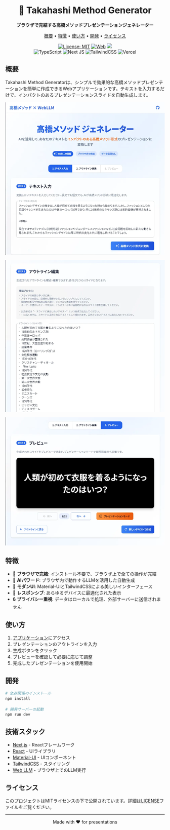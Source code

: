 <div align="center">
  <h1>🎯 Takahashi Method Generator</h1>
  <p>
    <strong>ブラウザで完結する高橋メソッドプレゼンテーションジェネレーター</strong>
  </p>
  <p>
    <a href="#概要">概要</a> •
    <a href="#特徴">特徴</a> •
    <a href="#使い方">使い方</a> •
    <a href="#開発">開発</a> •
    <a href="#ライセンス">ライセンス</a>
  </p>

  <a href='https://ai-slide-generator.ayutaso.com/'><img src='https://img.shields.io/badge/License-MIT-yellow.svg' alt='License: MIT'></a>
  <a href='https://ai-slide-generator.ayutaso.com/'><img src='https://img.shields.io/badge/Project-WebSite-blue' alt='Web'></a>
  <a href='https://huggingface.co/spaces/H-Liu1997/TANGO'><img src='https://img.shields.io/badge/%F0%9F%A4%97%20Hugging%20Face-Model-blue'></a>
  <br />
  ![TypeScript](https://img.shields.io/badge/typescript-%23007ACC.svg?logo=typescript&logoColor=white)
  ![Next JS](https://img.shields.io/badge/Next-black?logo=next.js&logoColor=white)
  ![TailwindCSS](https://img.shields.io/badge/tailwindcss-%2338B2AC.svg?logo=tailwind-css&logoColor=white)
  ![Vercel](https://img.shields.io/badge/vercel-%23000000.svg?logo=vercel&logoColor=white)

</div>

## 概要

Takahashi Method Generatorは、シンプルで効果的な高橋メソッドプレゼンテーションを簡単に作成できるWebアプリケーションです。テキストを入力するだけで、インパクトのあるプレゼンテーションスライドを自動生成します。

![Demo1](imgs/image1.png)

![Demo2](imgs/image2.png)

![Demo3](imgs/image3.png)

## 特徴

- 🚀 **ブラウザで完結**: インストール不要で、ブラウザ上で全ての操作が完結
- 🤖 **AIパワード**: ブラウザ内で動作するLLMを活用した自動生成
- 🎨 **モダンUI**: Material-UIとTailwindCSSによる美しいインターフェース
- 📱 **レスポンシブ**: あらゆるデバイスに最適化された表示
- 🔒 **プライバシー重視**: データはローカルで処理、外部サーバーに送信されません

## 使い方

1. [アプリケーション](http://localhost:3000)にアクセス
2. プレゼンテーションのアウトラインを入力
3. 生成ボタンをクリック
4. プレビューを確認して必要に応じて調整
5. 完成したプレゼンテーションを使用開始

## 開発

```bash
# 依存関係のインストール
npm install

# 開発サーバーの起動
npm run dev
```

## 技術スタック

- [Next.js](https://nextjs.org/) - Reactフレームワーク
- [React](https://reactjs.org/) - UIライブラリ
- [Material-UI](https://mui.com/) - UIコンポーネント
- [TailwindCSS](https://tailwindcss.com/) - スタイリング
- [Web LLM](https://mlc.ai/web-llm/) - ブラウザ上でのLLM実行


## ライセンス

このプロジェクトはMITライセンスの下で公開されています。詳細は[LICENSE](LICENSE)ファイルをご覧ください。

---

<div align="center">
  Made with ❤️ for presentations
</div>
